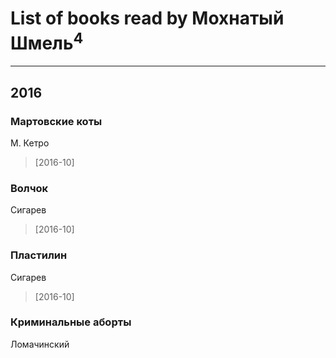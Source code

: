 # List of books read by Мохнатый Шмель<sup>4</sup>
---

## 2016

### Мартовские коты
М. Кетро
> [2016-10] 


### Волчок
Сигарев
> [2016-10] 


### Пластилин
Сигарев
> [2016-10] 


### Криминальные аборты
Ломачинский



